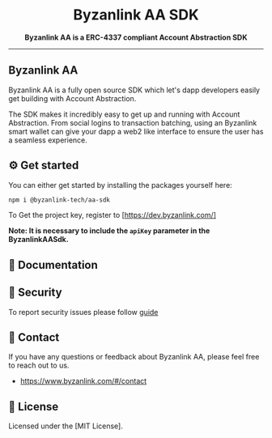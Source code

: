 <div align="center">
  <h1 align="center">Byzanlink AA SDK</h1>
</div>

<div align="center">
  <p>
    <b>
      Byzanlink AA is a ERC-4337 compliant Account Abstraction SDK 
    </b>
   </p>
</div>

--------------


## Byzanlink AA

Byzanlink AA is a fully open source SDK which let's dapp developers easily get building with Account Abstraction.

The SDK makes it incredibly easy to get up and running with Account Abstraction. From social logins to transaction batching, using an Byzanlink smart wallet can give your dapp a web2 like interface to ensure the user has a seamless experience.

## ⚙ Get started

You can either get started by installing the packages yourself here:

```bash
npm i @byzanlink-tech/aa-sdk
```


To Get the project key, register to [https://dev.byzanlink.com/]

**Note: It is necessary to include the `apiKey` parameter in the ByzanlinkAASdk.**

## 📖 Documentation


## 🔐 Security

To report security issues please follow [guide](./SECURITY.md)

## 💬 Contact

If you have any questions or feedback about Byzanlink AA, please feel free to reach out to us.

- https://www.byzanlink.com/#/contact

## 📄 License

Licensed under the [MIT License].
